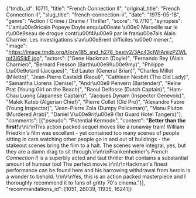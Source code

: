 {"tmdb_id": 10711, "title": "French Connection II", "original_title": "French Connection II", "slug_title": "french-connection-ii", "date": "1975-05-18", "genre": "Action / Crime / Drame / Thriller", "score": "6.7/10", "synopsis": "L'am\u00e9ricain Popeye Doyle enqu\u00eate \u00e0 Marseille sur le r\u00e9seau de drogue contr\u00f4l\u00e9 par le fran\u00e7ais Alain Charnier. Les investigations s'av\u00e8rent difficiles \u00e0 mener.", "image": "https://image.tmdb.org/t/p/w185_and_h278_bestv2/3Ac43clWIAnijzPZWLmf3I6SjkE.jpg", "actors": ["Gene Hackman (Doyle)", "Fernando Rey (Alain Charnier)", "Bernard Fresson (Barth\u00e9l\u00e9my)", "Philippe L\u00e9otard (Jacques)", "Ed Lauter (General Brian)", "Charles Millot (Miletto)", "Jean-Pierre Castaldi (Raoul)", "Cathleen Nesbitt (The Old Lady)", "Samantha Llorens (Denise)", "Andr\u00e9 Penvern (Bartender)", "Reine Prat (Young Girl on the Beach)", "Raoul Delfosse (Dutch Captain)", "Ham-Chau Luong (Japanese Captain)", "Jacques Dynam (Inspector Genevoix)", "Malek Kateb (Algerian Chief)", "Pierre Collet (Old Pro)", "Alexandre Fabre (Young Inspector)", "Jean-Pierre Zola (Dumpy Policeman)", "Manu Pluton (Murdered Arab)", "Daniel V\u00e9rit\u00e9 (1st Guard Hotel Tangers)"], "comments": [{"pseudo": "Potential Kermode", "content": "**Better than the first!**\r\n\r\nThis action packed sequel moves like a runaway train! William Friedkin's film was excellent - yet contained too many scenes of people sitting in cars watching other people go in and out of buildings - the stakeout scenes bring the film to a halt. The scenes were integral, yes, but they are a damn drag to sit through.\r\n\r\nFrankenheimer's _French Connection II_ is a superbly acted and taut thriller that contains a substantial amount of humour too! The perfect movie.\r\n\r\nHackman's finest performance can be found here and his harrowing withdrawal from heroin is a wonder to behold. \r\n\r\nYes, this is an action packed masterpiece and I thoroughly recommend it to fans of gritty 70's cinema."}], "recommandations_id": [1051, 26039, 11935, 16241]}